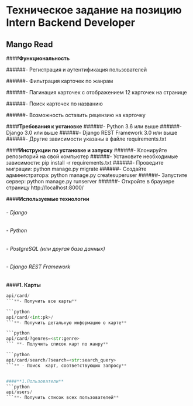 # Техническое задание на позицию Intern Backend Developer

## Mango Read

####**Функциональность**

######- Регистрация и аутентификация пользователей

######- Фильтрация карточек по жанрам

######- Пагинация карточек с отображением 12 карточек на странице

######- Поиск карточек по названию

######- Возможность оставить рецензию на карточку

####**Требования к установке**
######- Python 3.6 или выше
######- Django 3.0 или выше
######- Django REST Framework 3.0 или выше
######- Другие зависимости указаны в файле requirements.txt

####**Инструкции по установке и запуску**
######- Клонируйте репозиторий на свой компьютер
######- Установите необходимые зависимости: pip install -r requirements.txt
######- Проведите миграции: python manage.py migrate
######- Создайте администратора: python manage.py createsuperuser
######- Запустите сервер: python manage.py runserver
######- Откройте в браузере страницу http://localhost:8000/

####**Используемые технологии**
###### - Django
###### - Python
###### - PostgreSQL (или другая база данных)
###### - Django REST Framework

####**1. Карты**

```python
api/card/
```**- Получить все карты**

```python
api/card/<int:pk>/ 
```**- Получить детальную информацию о карте**

```python
api/card/?genres=<str:genre>
``` **- Получить список карт по жанру**

```python
api/card/search/?search=<str:search_query>
```** - Поиск  карт, соответствующих запросу**


####**1.Пользователи**
```python
api/users/ 
```**- Получить список всех пользователей**
